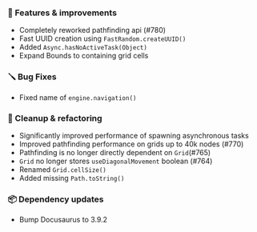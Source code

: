 ### 🚀 Features & improvements

- Completely reworked pathfinding api (#780)
- Fast UUID creation using `FastRandom.createUUID()`
- Added `Async.hasNoActiveTask(Object)`
- Expand Bounds to containing grid cells

### 🪛 Bug Fixes

- Fixed name of `engine.navigation()`

### 🧽 Cleanup & refactoring

- Significantly improved performance of spawning asynchronous tasks
- Improved pathfinding performance on grids up to 40k nodes (#770)
- Pathfinding is no longer directly dependent on `Grid`(#765)
- `Grid` no longer stores `useDiagonalMovement` boolean (#764)
- Renamed `Grid.cellSize()`
- Added missing `Path.toString()`

### 📦 Dependency updates

- Bump Docusaurus to 3.9.2